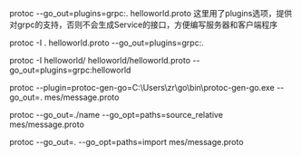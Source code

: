 protoc --go_out=plugins=grpc:. helloworld.proto  这里用了plugins选项，提供对grpc的支持，否则不会生成Service的接口，方便编写服务器和客户端程序

protoc -I . helloworld.proto --go_out=plugins=grpc:.

protoc -I helloworld/ helloworld/helloworld.proto --go_out=plugins=grpc:helloworld


protoc --plugin=protoc-gen-go=C:\Users\zr\go\bin\protoc-gen-go.exe  --go_out=.  mes/message.proto


protoc --go_out=./name  --go_opt=paths=source_relative mes/message.proto


protoc --go_out=. --go_opt=paths=import mes/message.proto